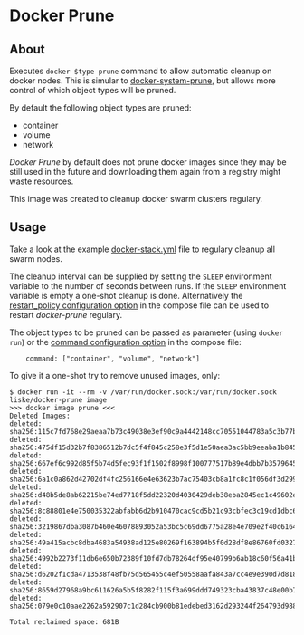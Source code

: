 # Docker Prune


## About

Executes `docker $type prune` command to allow automatic cleanup on docker nodes. This is simular to [docker-system-prune](https://github.com/softonic/docker-system-prune), but allows more control of which object types will be pruned.

By default the following object types are pruned:
- container
- volume
- network

*Docker Prune* by default does not prune docker images since they may be still used in the future and downloading them again from a registry might waste resources.

This image was created to cleanup docker swarm clusters regulary.


## Usage

Take a look at the example [docker-stack.yml](https://github.com/liske/docker-prune/blob/master/docker-stack.yml) file to regulary cleanup all swarm nodes.

The cleanup interval can be supplied by setting the `SLEEP` environment variable to the number of seconds between runs. If the `SLEEP` environment variable is empty a one-shot cleanup is done. Alternatively the [restart_policy configuration option](https://docs.docker.com/compose/compose-file/#restart_policy) in the compose file can be used to restart *docker-prune* regulary.

The object types to be pruned can be passed as parameter (using `docker run`) or the [command configuration option](https://docs.docker.com/compose/compose-file/#command) in the compose file:
```
    command: ["container", "volume", "network"]
```


To give it a one-shot try to remove unused images, only:
```
$ docker run -it --rm -v /var/run/docker.sock:/var/run/docker.sock liske/docker-prune image
>>> docker image prune <<<
Deleted Images:
deleted: sha256:115c7fd768e29aeaa7b73c49038e3ef90c9a4442148cc70551044783a5c3b77b
deleted: sha256:475df15d32b7f8386512b7dc5f4f845c258e3f5d1e50aea3ac5bb9eeaba1b845
deleted: sha256:667ef6c992d85f5b74d5fec93f1f1502f8998f100777517b89e4dbb7b3579645
deleted: sha256:6a1c0a862d42702df4fc256166e4e63623b7ac75403cb8a1fc8c1f056df3d299
deleted: sha256:d48b5de8ab62215be74ed7718f5dd22320d4030429deb38eba2845ec1c49602e
deleted: sha256:8c88801e4e750035322abfabb6d2b910470cac9cd5b21c93cbfec3c19cd1dbc6
deleted: sha256:3219867dba3087b460e46078893052a53bc5c69dd6775a28e4e709e2f40c6164
deleted: sha256:49a415acbc8dba4683a54938ad125e80269f163894b5f0d28df8e86760fd0327
deleted: sha256:4992b2273f11db6e650b72389f10fd7db78264df95e40799b6ab18c60f56a41b
deleted: sha256:d6202f1cda4713538f48fb75d565455c4ef50558aafa843a7cc4e9e390d7d818
deleted: sha256:8659d27968a9bc611626a5b5f8282f115f3a699ddd749323cba43837c48e00b7
deleted: sha256:079e0c10aae2262a592907c1d284cb900b81edebed3162d293244f264793d988

Total reclaimed space: 681B

```
